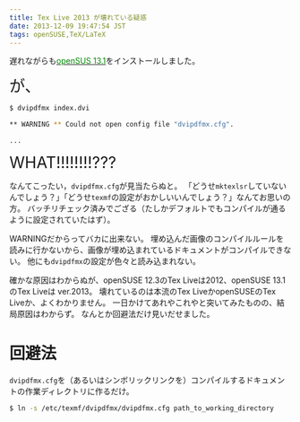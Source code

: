 ```yaml
---
title: Tex Live 2013 が壊れている疑惑
date: 2013-12-09 19:47:54 JST
tags: openSUSE,TeX/LaTeX
---
```


遅れながらも[<span style="color: #008800">openSUS 13.1</span>](http://software.opensuse.org/131/ja)をインストールしました。

<span style="font-size:200%">が、</span>

```sh
$ dvipdfmx index.dvi

** WARNING ** Could not open config file "dvipdfmx.cfg".

...
```

<span style="font-size:200%">WHAT!!!!!!!!???</span>

なんてこったい，`dvipdfmx.cfg`が見当たらぬと。
「どうせ`mktexlsr`していないんでしょう？」「どうせ`texmf`の設定がおかしいいんでしょう？」なんてお思いの方。
バッチリチェック済みでござる（たしかデフォルトでもコンパイルが通るように設定されていたはず）。

WARNINGだからってバカに出来ない。
埋め込んだ画像のコンパイルルールを読みに行かないから、画像が埋め込まれているドキュメントがコンパイルできない。
他にも`dvipdfmx`の設定が色々と読み込まれない。

確かな原因はわからぬが、openSUSE 12.3のTex Liveは2012、openSUSE 13.1のTex Liveは ver.2013。
壊れているのは本流のTex LiveかopenSUSEのTex Liveか、よくわかりません。
一日かけてあれやこれやと突いてみたものの、結局原因はわからず。
なんとか回避法だけ見いだせました。

# 回避法

`dvipdfmx.cfg`を（あるいはシンボリックリンクを）コンパイルするドキュメントの作業ディレクトリに作るだけ。

```sh
$ ln -s /etc/texmf/dvipdfmx/dvipdfmx.cfg path_to_working_directory
```

